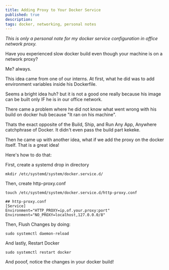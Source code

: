 ```yaml
---
title: Adding Proxy to Your Docker Service
published: true
description: 
tags: docker, networking, personal notes
---
```

*This is only a personal note for my docker service configuration in office network proxy.*

Have you experienced slow docker build even though your machine is on a network proxy?

Me? always.

This idea came from one of our interns. At first, what he did was to add environment variables inside his Dockerfile.

Seems a bright idea huh? but it is not a good one really because his image can be built only IF he is in our office network.

There came a problem where he did not know what went wrong with his build on docker hub because "It ran on his machine".

Thats the exact opposite of the Build, Ship, and Run Any App, Anywhere catchphrase of Docker. It didn't even pass the build part kekeke.

Then he came up with another idea, what if we add the proxy on the docker itself. That is a great idea!

Here's how to do that:

First, create a systemd drop in directory
```
mkdir /etc/systemd/system/docker.service.d/
```

Then, create http-proxy.conf
```
touch /etc/systemd/system/docker.service.d/http-proxy.conf

## http-proxy.conf
[Service]
Environment="HTTP_PROXY=ip.of.your.proxy:port"
Environment="NO_PROXY=localhost,127.0.0.0/8"

```
Then, Flush Changes by doing:
```
sudo systemctl daemon-reload
```

And lastly, Restart Docker
```
sudo systemctl restart docker
```

And pooof, notice the changes in your docker build!
